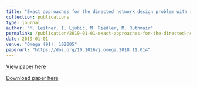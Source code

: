 ```yaml
---
title: "Exact approaches for the directed network design problem with relays"
collection: publications
type: journal
author: "M. Leitner, I. Ljubić, M. Riedler, M. Ruthmair"
permalink: /publication/2019-01-01-exact-approaches-for-the-directed-network-design-problem-with-relays
date: 2019-01-01
venue: "Omega (91): 102005"
paperurl: "https://doi.org/10.1016/j.omega.2018.11.014"
---
```


[View paper here](https://doi.org/10.1016/j.omega.2018.11.014)

[Download paper here](https://www.ac.tuwien.ac.at/files/tr/ac-tr-18-001.pdf)
